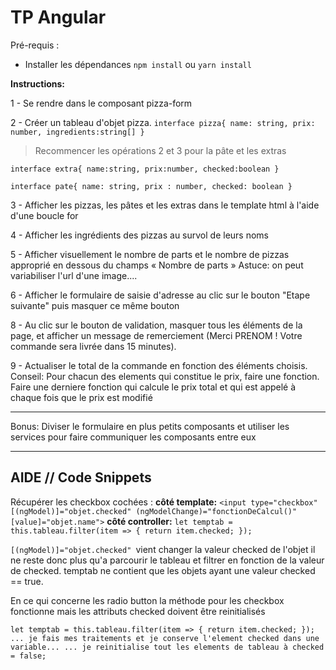 TP Angular
============
Pré-requis : 
- Installer les dépendances
`npm install`
ou 
`yarn install`

 **Instructions:**

1 - Se rendre dans le composant pizza-form

2 - Créer un tableau d'objet pizza. 
`interface pizza{
  name: string,
  prix: number,
  ingredients:string[]
}`

> Recommencer les opérations 2 et 3 pour la pâte et les extras

 `interface extra{
  name:string,
  prix:number,
  checked:boolean
}`

`interface pate{
  name: string,
  prix : number,
  checked: boolean
}`

3 - Afficher les pizzas, les pâtes et les extras dans le template html à l'aide d'une boucle for

4 - Afficher les ingrédients des pizzas au survol de leurs noms 

5 - Afficher visuellement le nombre de parts et le nombre de pizzas approprié en dessous du champs « Nombre de parts »
Astuce: on peut variabiliser l'url d'une image....

6 - Afficher le formulaire de saisie d'adresse au clic sur le bouton "Etape suivante" puis masquer ce même bouton

8 - Au clic sur le bouton de validation, masquer tous les éléments de la page, et afficher un message de remerciement (Merci PRENOM ! Votre commande sera livrée dans 15 minutes).

9 - Actualiser le total de la commande en fonction des éléments choisis.
Conseil: 
Pour chacun des elements qui constitue le prix, faire une fonction. Faire une derniere fonction qui calcule le prix total et qui est appelé à chaque fois que le prix est modifié

----------
Bonus:
Diviser le formulaire en plus petits composants et utiliser les services pour faire communiquer les composants entre eux

----------
AIDE // Code Snippets
---------------------

Récupérer les checkbox cochées : 
**côté template:**
`<input type="checkbox" [(ngModel)]="objet.checked" (ngModelChange)="fonctionDeCalcul()" [value]="objet.name">`
**côté controller:**
	`let temptab = this.tableau.filter(item => { return item.checked; });`
	
`[(ngModel)]="objet.checked" `vient changer la valeur checked de l'objet il ne reste donc plus qu'a parcourir le tableau et filtrer en fonction de la valeur de checked. temptab ne contient que les objets ayant une valeur checked == true.

En ce qui concerne les radio button la méthode pour les checkbox fonctionne mais les attributs checked doivent être reinitialisés

`let temptab = this.tableau.filter(item => { return item.checked; });
... je fais mes traitements et je conserve l'element checked dans une variable...
... je reinitialise tout les elements de tableau à checked = false;
`
